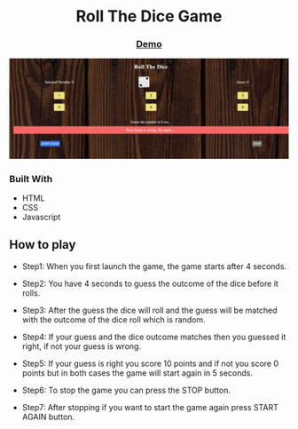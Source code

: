 <!-- values -->

<h1 align="center">Roll The Dice Game</h1>

<div align="center">
  <h3>
    <a href="https://hardcore-morse-d11101.netlify.app/">
      Demo
    </a>
  </h3>
</div>

<!-- overview -->

<img width="1440" alt="Screenshot of the dice game" src="./images/ss.png">

<!-- Built with -->

### Built With

- HTML
- CSS
- Javascript

<!-- instruction -->

## How to play

- Step1: When you first launch the game, the game starts after 4 seconds.

- Step2: You have 4 seconds to guess the outcome of the dice before it rolls.

- Step3: After the guess the dice will roll and the guess will be matched with the outcome of the dice roll which is random.

- Step4: If your guess and the dice outcome matches then you guessed it right, if not your guess is wrong.

- Step5: If your guess is right you score 10 points and if not you score 0 points but in both cases the game will start again in 5 seconds.

- Step6: To stop the game you can press the STOP button.

- Step7: After stopping if you want to start the game again press START AGAIN button.
